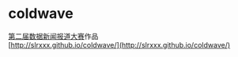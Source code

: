 # coldwave
[第二届数据新闻报道大赛](http://djchina.org/2016/02/24/%E6%95%B0%E6%8D%AE%E6%96%B0%E9%97%BB%E6%8A%A5%E9%81%93%E5%A4%A7%E8%B5%9B%E5%BC%80%E5%A7%8B%E6%8E%A5%E5%8F%97%E6%8A%A5%E5%90%8D/)作品  
[http://slrxxx.github.io/coldwave/](http://slrxxx.github.io/coldwave/)